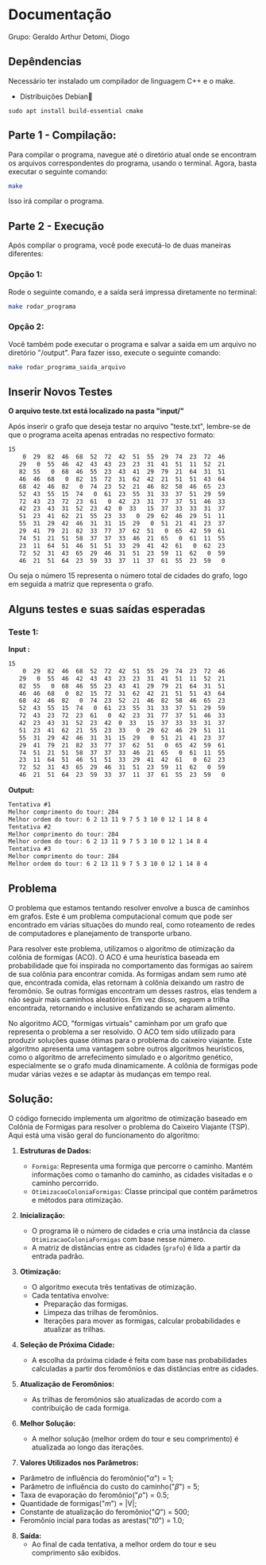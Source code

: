 # Documentação

Grupo: Geraldo Arthur Detomi, Diogo 

## Depêndencias
Necessário ter instalado um compilador de linguagem C++ e o make.
- Distribuições Debian🐧
```shell
sudo apt install build-essential cmake
```
## Parte 1 - Compilação:

Para compilar o programa, navegue até o diretório atual onde se encontram os arquivos correspondentes do programa, usando o terminal. Agora, basta executar o seguinte comando:

```bash
make
``````
Isso irá compilar o programa.

## Parte 2 - Execução

Após compilar o programa, você pode executá-lo de duas maneiras diferentes:

### Opção 1:
Rode o seguinte comando, e a saída será impressa diretamente no terminal:

```bash
make rodar_programa
```
### Opção 2:

Você também pode executar o programa e salvar a saída em um arquivo no diretório "/output". Para fazer isso, execute o seguinte comando:

```bash
make rodar_programa_saida_arquivo
```


## Inserir Novos Testes

**O arquivo teste.txt está localizado na pasta "input/"**

Após inserir o grafo que deseja testar no arquivo "teste.txt", lembre-se de que o programa aceita apenas entradas no respectivo formato:

```txt
15
    0  29  82  46  68  52  72  42  51  55  29  74  23  72  46  
   29   0  55  46  42  43  43  23  23  31  41  51  11  52  21  
   82  55   0  68  46  55  23  43  41  29  79  21  64  31  51  
   46  46  68   0  82  15  72  31  62  42  21  51  51  43  64  
   68  42  46  82   0  74  23  52  21  46  82  58  46  65  23  
   52  43  55  15  74   0  61  23  55  31  33  37  51  29  59  
   72  43  23  72  23  61   0  42  23  31  77  37  51  46  33  
   42  23  43  31  52  23  42  0  33   15  37  33  33  31  37  
   51  23  41  62  21  55  23  33   0  29  62  46  29  51  11  
   55  31  29  42  46  31  31  15  29   0  51  21  41  23  37  
   29  41  79  21  82  33  77  37  62  51   0  65  42  59  61  
   74  51  21  51  58  37  37  33  46  21  65   0  61  11  55  
   23  11  64  51  46  51  51  33  29  41  42  61   0  62  23  
   72  52  31  43  65  29  46  31  51  23  59  11  62   0  59  
   46  21  51  64  23  59  33  37  11  37  61  55  23  59   0
```
Ou seja o número 15 representa o número total de cidades do grafo, logo em seguida a matriz que representa o grafo.

## Alguns testes e suas saídas esperadas
### Teste 1:
**Input :**
```txt
15
    0  29  82  46  68  52  72  42  51  55  29  74  23  72  46  
   29   0  55  46  42  43  43  23  23  31  41  51  11  52  21  
   82  55   0  68  46  55  23  43  41  29  79  21  64  31  51  
   46  46  68   0  82  15  72  31  62  42  21  51  51  43  64  
   68  42  46  82   0  74  23  52  21  46  82  58  46  65  23  
   52  43  55  15  74   0  61  23  55  31  33  37  51  29  59  
   72  43  23  72  23  61   0  42  23  31  77  37  51  46  33  
   42  23  43  31  52  23  42  0  33   15  37  33  33  31  37  
   51  23  41  62  21  55  23  33   0  29  62  46  29  51  11  
   55  31  29  42  46  31  31  15  29   0  51  21  41  23  37  
   29  41  79  21  82  33  77  37  62  51   0  65  42  59  61  
   74  51  21  51  58  37  37  33  46  21  65   0  61  11  55  
   23  11  64  51  46  51  51  33  29  41  42  61   0  62  23  
   72  52  31  43  65  29  46  31  51  23  59  11  62   0  59  
   46  21  51  64  23  59  33  37  11  37  61  55  23  59   0
```
**Output:**
```txt
Tentativa #1
Melhor comprimento do tour: 284
Melhor ordem do tour: 6 2 13 11 9 7 5 3 10 0 12 1 14 8 4 
Tentativa #2
Melhor comprimento do tour: 284
Melhor ordem do tour: 6 2 13 11 9 7 5 3 10 0 12 1 14 8 4 
Tentativa #3
Melhor comprimento do tour: 284
Melhor ordem do tour: 6 2 13 11 9 7 5 3 10 0 12 1 14 8 4 
```

## Problema

O problema que estamos tentando resolver envolve a busca de caminhos em grafos. Este é um problema computacional comum que pode ser encontrado em várias situações do mundo real, como roteamento de redes de computadores e planejamento de transporte urbano.

Para resolver este problema, utilizamos o algoritmo de otimização da colônia de formigas (ACO). O ACO é uma heurística baseada em probabilidade que foi inspirada no comportamento das formigas ao saírem de sua colônia para encontrar comida. As formigas andam sem rumo até que, encontrada comida, elas retornam à colônia deixando um rastro de feromônio. Se outras formigas encontram um desses rastros, elas tendem a não seguir mais caminhos aleatórios. Em vez disso, seguem a trilha encontrada, retornando e inclusive enfatizando se acharam alimento.

No algoritmo ACO, "formigas virtuais" caminham por um grafo que representa o problema a ser resolvido. O ACO tem sido utilizado para produzir soluções quase ótimas para o problema do caixeiro viajante. Este algoritmo apresenta uma vantagem sobre outros algoritmos heurísticos, como o algoritmo de arrefecimento simulado e o algoritmo genético, especialmente se o grafo muda dinamicamente. A colônia de formigas pode mudar várias vezes e se adaptar às mudanças em tempo real.

## Solução:

O código fornecido implementa um algoritmo de otimização baseado em Colônia de Formigas para resolver o problema do Caixeiro Viajante (TSP). Aqui está uma visão geral do funcionamento do algoritmo:

1. **Estruturas de Dados:**
   - `Formiga`: Representa uma formiga que percorre o caminho. Mantém informações como o tamanho do caminho, as cidades visitadas e o caminho percorrido.
   - `OtimizacaoColoniaFormigas`: Classe principal que contém parâmetros e métodos para otimização.

2. **Inicialização:**
   - O programa lê o número de cidades e cria uma instância da classe `OtimizacaoColoniaFormigas` com base nesse número.
   - A matriz de distâncias entre as cidades (`grafo`) é lida a partir da entrada padrão.

3. **Otimização:**
   - O algoritmo executa três tentativas de otimização.
   - Cada tentativa envolve:
     - Preparação das formigas.
     - Limpeza das trilhas de feromônios.
     - Iterações para mover as formigas, calcular probabilidades e atualizar as trilhas.

4. **Seleção de Próxima Cidade:**
   - A escolha da próxima cidade é feita com base nas probabilidades calculadas a partir dos feromônios e das distâncias entre as cidades.

5. **Atualização de Feromônios:**
   - As trilhas de feromônios são atualizadas de acordo com a contribuição de cada formiga.

6. **Melhor Solução:**
   - A melhor solução (melhor ordem do tour e seu comprimento) é atualizada ao longo das iterações.
     
7.  **Valores Utilizados nos Parâmetros:**
   - Parâmetro de influência do feromônio("*α*") = 1;
   - Parâmetro de influência do custo do caminho("*β*") = 5;
   - Taxa de evaporação do feromônio("*ρ*") = 0.5;
   - Quantidade de formigas("*m*") = |V|;
   - Constante de atualização do feromônio("*Q*") = 500;
   - Feromônio incial para todas as arestas("*t0*") = 1.0;
     
8. **Saída:**
   - Ao final de cada tentativa, a melhor ordem do tour e seu comprimento são exibidos.

